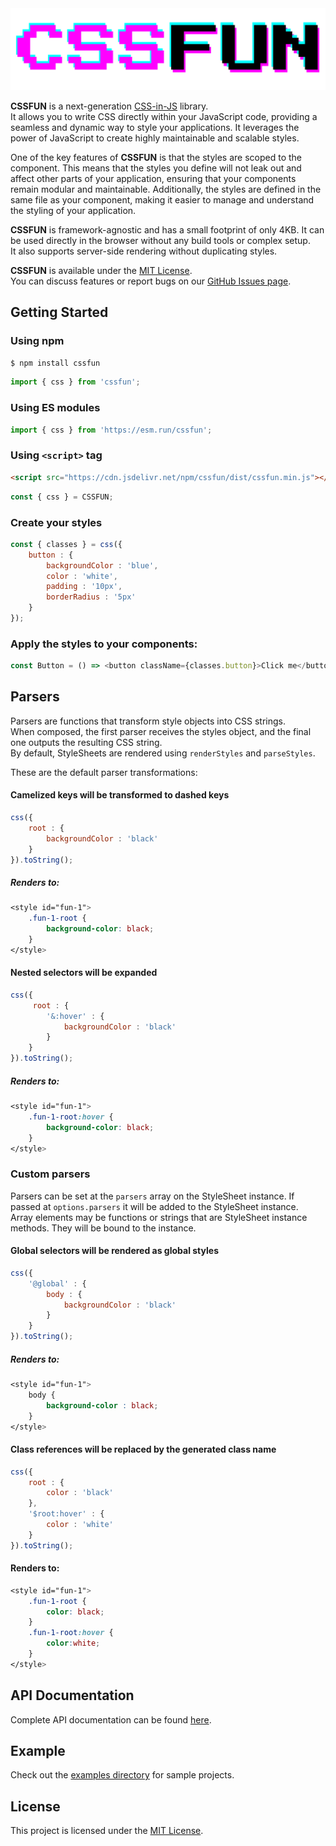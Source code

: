 <picture>
    <source media="(prefers-color-scheme: dark)" srcset="docs/logo-dark.png">
    <img alt="CSSFUN" src="docs/logo.png">
</picture>

**CSSFUN** is a next-generation [CSS-in-JS](https://en.wikipedia.org/wiki/CSS-in-JS) library.  
It allows you to write CSS directly within your JavaScript code, providing a seamless and dynamic 
way to style your applications. It leverages the power of JavaScript to create highly maintainable 
and scalable styles.  
  
One of the key features of **CSSFUN** is that the styles are scoped to the component. This means that the styles 
you define will not leak out and affect other parts of your application, ensuring that your components remain 
modular and maintainable. Additionally, the styles are defined in the same file as your component, making it 
easier to manage and understand the styling of your application.  
  
**CSSFUN** is framework-agnostic and has a small footprint of only 4KB. It can be used directly in the browser without 
any build tools or complex setup.  
It also supports server-side rendering without duplicating styles.
  
**CSSFUN** is available under the [MIT License](LICENSE).  
You can discuss features or report bugs on our [GitHub Issues page](https://github.com/8tentaculos/cssfun/issues).

## Getting Started

### Using npm

```bash
$ npm install cssfun
```

```javascript
import { css } from 'cssfun';
```

### Using ES modules

```javascript
import { css } from 'https://esm.run/cssfun';
```

### Using `<script>` tag

```html
<script src="https://cdn.jsdelivr.net/npm/cssfun/dist/cssfun.min.js"></script>
```

```javascript
const { css } = CSSFUN;
```

### Create your styles
```javascript
const { classes } = css({
    button : {
        backgroundColor : 'blue',
        color : 'white',
        padding : '10px',
        borderRadius : '5px'
    }
});
```

### Apply the styles to your components:
```javascript
const Button = () => <button className={classes.button}>Click me</button>;
```

## Parsers
Parsers are functions that transform style objects into CSS strings.  
When composed, the first parser receives the styles object, and the final one outputs the resulting CSS string.  
By default, StyleSheets are rendered using `renderStyles` and `parseStyles`.  

These are the default parser transformations:

#### Camelized keys will be transformed to dashed keys
```javascript
css({
    root : {
        backgroundColor : 'black'
    }
}).toString();
```

##### Renders to:
```css
<style id="fun-1">
    .fun-1-root {
        background-color: black;
    }
</style>
```

#### Nested selectors will be expanded
```javascript
css({
     root : {
        '&:hover' : {
            backgroundColor : 'black'
        }
    }
}).toString();
```

##### Renders to:
```css
<style id="fun-1">
    .fun-1-root:hover {
        background-color: black;
    }
</style>
```

### Custom parsers
Parsers can be set at the `parsers` array on the StyleSheet instance. If passed 
at `options.parsers` it will be added to the StyleSheet instance.  
Array elements may be functions or strings that are StyleSheet instance methods.
They will be bound to the instance.
 
#### Global selectors will be rendered as global styles
```javascript
css({
    '@global' : {
        body : {
            backgroundColor : 'black'
        }
    }
}).toString();
 ```

##### Renders to:
```css
<style id="fun-1">
    body {
        background-color : black;
    }
</style>
```
 
#### Class references will be replaced by the generated class name
```javascript
css({
    root : {
        color : 'black'
    },
    '$root:hover' : {
        color : 'white'
    }
}).toString();
```

#### Renders to:
```css
<style id="fun-1">
    .fun-1-root {
        color: black;
    }
    .fun-1-root:hover {
        color:white;
    }
</style>
```

## API Documentation
Complete API documentation can be found [here](/docs/api.md).

## Example
Check out the [examples directory](./examples) for sample projects.

## License
This project is licensed under the [MIT License](LICENSE).

